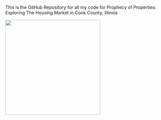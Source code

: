 This is the GitHub Repository for all my code for Prophecy of Properties: Exploring The Housing Market in Cook County, Illinois

<img src = "https://upload.wikimedia.org/wikipedia/commons/thumb/6/60/Seal_of_Cook_County%2C_Illinois.svg/2048px-Seal_of_Cook_County%2C_Illinois.svg.png" style = "width: 300px;">
